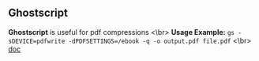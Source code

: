## Ghostscript
**Ghostscript** is useful for pdf compressions <\br>
**Usage Example:** `gs -sDEVICE=pdfwrite -dPDFSETTINGS=/ebook -q -o output.pdf file.pdf` <\br>
[doc](https://www.ghostscript.com/doc/9.26/Readme.htm)
